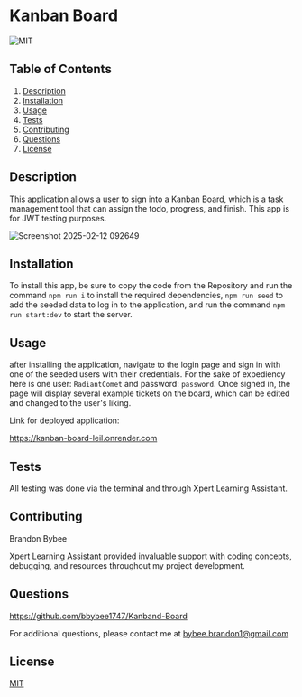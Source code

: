 # Kanban Board

![MIT](https://img.shields.io/badge/License-MIT-yellow.svg)

## Table of Contents

1. [Description](#description)
2. [Installation](#installation)
3. [Usage](#usage)
4. [Tests](#tests)
5. [Contributing](#contributing)
6. [Questions](#questions)
7. [License](#license)

## Description

This application allows a user to sign into a Kanban Board, which is a task management tool that can assign the todo, progress, and finish. This app is for JWT testing purposes.

![Screenshot 2025-02-12 092649](https://github.com/user-attachments/assets/f11f8046-c8de-4bb1-ae5d-d732509a14ec)


## Installation

To install this app, be sure to copy the code from the Repository and run the command `npm run i` to install the required dependencies, `npm run seed` to add the seeded data to log in to the application, and run the command `npm run start:dev` to start the server.

## Usage

after installing the application, navigate to the login page and sign in with one of the seeded users with their credentials. For the sake of expediency here is one user: `RadiantComet` and password: `password`. Once signed in, the page will display several example tickets on the board, which can be edited and changed to the user's liking.

Link for deployed application:

https://kanban-board-leil.onrender.com

## Tests

All testing was done via the terminal and through Xpert Learning Assistant.

## Contributing

Brandon Bybee

Xpert Learning Assistant provided invaluable support with coding concepts, debugging, and resources throughout my project development.

## Questions

https://github.com/bbybee1747/Kanband-Board

For additional questions, please contact me at bybee.brandon1@gmail.com

## License

[MIT](https://opensource.org/licenses/MIT)
